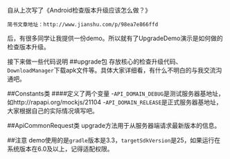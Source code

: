 自从上次写了《Android检查版本升级应该怎么做？》
```
简书文章地址：http://www.jianshu.com/p/98ea7e866ffd
```
后，有很多同学让我提供一份demo。所以就有了UpgradeDemo演示是如何做的检查版本升级。

接下来做一些代码说明
##upgrade包
存放核心的检查升级代码、`DownloadManager`下载apk文件等。具体大家详细看，有什么不明白的与我交流沟通吧。

##Constants类
####定义了两个变量
-`API_DOMAIN_DEBUG`是测试服务器基地址，如http://rapapi.org/mockjs/21104
-`API_DOMAIN_RELEASE`是正式服务器基地址，大家根据自己的实际情况填写吧。

##ApiCommonRequest类
upgrade方法用于从服务器端请求最新版本的信息。

##注意
demo使用的是`gradle`版本是3.3，`targetSdkVersion`是25，如果运行在系统版本在6.0及以上，记得适配权限。